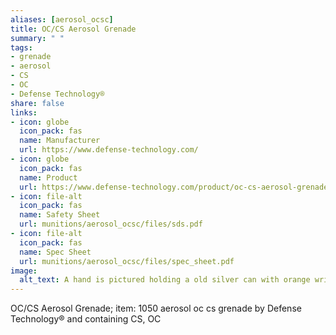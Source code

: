 ```yaml
--- 
aliases: [aerosol_ocsc] 
title: OC/CS Aerosol Grenade 
summary: " "
tags:  
- grenade 
- aerosol 
- CS 
- OC 
- Defense Technology® 
share: false 
links:  
- icon: globe 
  icon_pack: fas 
  name: Manufacturer 
  url: https://www.defense-technology.com/ 
- icon: globe 
  icon_pack: fas 
  name: Product 
  url: https://www.defense-technology.com/product/oc-cs-aerosol-grenade/ 
- icon: file-alt 
  icon_pack: fas 
  name: Safety Sheet 
  url: munitions/aerosol_ocsc/files/sds.pdf 
- icon: file-alt 
  icon_pack: fas 
  name: Spec Sheet 
  url: munitions/aerosol_ocsc/files/spec_sheet.pdf 
image: 
  alt_text: A hand is pictured holding a old silver can with orange writing that says `TD Aerosol OC/CS Defense Technology.` the canister is an aluminum cylinder, with a lip at the top of the tubing, and a spring mechanism that makes the canister resemble a grenade. 
---
```


OC/CS Aerosol Grenade; item: 1050 aerosol oc cs grenade by Defense Technology® and containing CS, OC
